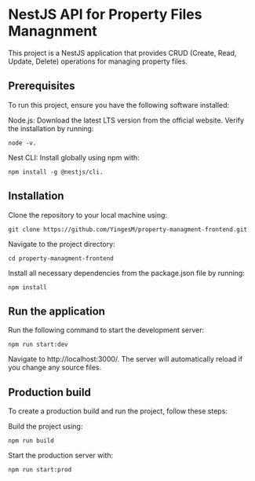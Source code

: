 # NestJS API for Property Files Managnment
This project is a NestJS application that provides CRUD (Create, Read, Update, Delete) operations for managing property files.

## Prerequisites
To run this project, ensure you have the following software installed:

Node.js: Download the latest LTS version from the official website. Verify the installation by running:

	node -v.
Nest CLI: Install globally using npm with:

	npm install -g @nestjs/cli.
## Installation
Clone the repository to your local machine using: 

	git clone https://github.com/YingesM/property-managment-frontend.git

Navigate to the project directory: 

	cd property-managment-frontend

Install all necessary dependencies from the package.json file by running: 

	npm install

## Run the application 
Run the following command to start the development server: 

	npm run start:dev

Navigate to http://localhost:3000/. The server will automatically reload if you change any source files.

## Production build
To create a production build and run the project, follow these steps:

Build the project using:

	npm run build

Start the production server with: 

	npm run start:prod

